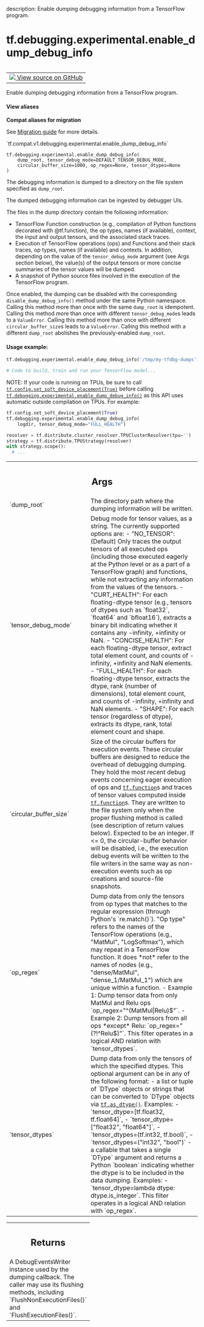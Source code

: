 description: Enable dumping debugging information from a TensorFlow program.

<div itemscope itemtype="http://developers.google.com/ReferenceObject">
<meta itemprop="name" content="tf.debugging.experimental.enable_dump_debug_info" />
<meta itemprop="path" content="Stable" />
</div>

# tf.debugging.experimental.enable_dump_debug_info

<!-- Insert buttons and diff -->

<table class="tfo-notebook-buttons tfo-api nocontent" align="left">
<td>
  <a target="_blank" href="https://github.com/tensorflow/tensorflow/blob/r2.4/tensorflow/python/debug/lib/dumping_callback.py#L686-L874">
    <img src="https://www.tensorflow.org/images/GitHub-Mark-32px.png" />
    View source on GitHub
  </a>
</td>
</table>



Enable dumping debugging information from a TensorFlow program.

<section class="expandable">
  <h4 class="showalways">View aliases</h4>
  <p>
<b>Compat aliases for migration</b>
<p>See
<a href="https://www.tensorflow.org/guide/migrate">Migration guide</a> for
more details.</p>
<p>`tf.compat.v1.debugging.experimental.enable_dump_debug_info`</p>
</p>
</section>

<pre class="devsite-click-to-copy prettyprint lang-py tfo-signature-link">
<code>tf.debugging.experimental.enable_dump_debug_info(
    dump_root, tensor_debug_mode=DEFAULT_TENSOR_DEBUG_MODE,
    circular_buffer_size=1000, op_regex=None, tensor_dtypes=None
)
</code></pre>



<!-- Placeholder for "Used in" -->

The debugging information is dumped to a directory on the file system
specified as `dump_root`.

The dumped debugging information can be ingested by debugger UIs.

The files in the dump directory contain the following information:
  - TensorFlow Function construction (e.g., compilation of Python functions
    decorated with @tf.function), the op types, names (if available), context,
    the input and output tensors, and the associated stack traces.
  - Execution of TensorFlow operations (ops) and Functions and their stack
    traces, op types, names (if available) and contexts. In addition,
    depending on the value of the `tensor_debug_mode` argument (see Args
    section below), the value(s) of the output tensors or more concise
    summaries of the tensor values will be dumped.
  - A snapshot of Python source files involved in the execution of the
    TensorFlow program.

Once enabled, the dumping can be disabled with the corresponding
`disable_dump_debug_info()` method under the same Python namespace.
Calling this method more than once with the same `dump_root` is idempotent.
Calling this method more than once with different `tensor_debug_mode`s
leads to a `ValueError`.
Calling this method more than once with different `circular_buffer_size`s
leads to a `ValueError`.
Calling this method with a different `dump_root` abolishes the
previously-enabled `dump_root`.

#### Usage example:



```py
tf.debugging.experimental.enable_dump_debug_info('/tmp/my-tfdbg-dumps')

# Code to build, train and run your TensorFlow model...
```

NOTE: If your code is running on TPUs, be sure to call
<a href="../../../tf/config/set_soft_device_placement.md"><code>tf.config.set_soft_device_placement(True)</code></a> before calling
<a href="../../../tf/debugging/experimental/enable_dump_debug_info.md"><code>tf.debugging.experimental.enable_dump_debug_info()</code></a> as this API uses
automatic outside compilation on TPUs. For example:

```py
tf.config.set_soft_device_placement(True)
tf.debugging.experimental.enable_dump_debug_info(
    logdir, tensor_debug_mode="FULL_HEALTH")

resolver = tf.distribute.cluster_resolver.TPUClusterResolver(tpu='')
strategy = tf.distribute.TPUStrategy(resolver)
with strategy.scope():
  # ...
```

<!-- Tabular view -->
 <table class="responsive fixed orange">
<colgroup><col width="214px"><col></colgroup>
<tr><th colspan="2"><h2 class="add-link">Args</h2></th></tr>

<tr>
<td>
`dump_root`
</td>
<td>
The directory path where the dumping information will be written.
</td>
</tr><tr>
<td>
`tensor_debug_mode`
</td>
<td>
Debug mode for tensor values, as a string.
The currently supported options are:
- "NO_TENSOR": (Default) Only traces the output tensors of all executed
ops (including those executed eagerly at the Python level or as a part
of a TensorFlow graph) and functions, while not extracting any
information from the values of the tensors.
- "CURT_HEALTH": For each floating-dtype tensor (e.g., tensors of dtypes
such as `float32`, `float64` and `bfloat16`), extracts a binary bit
indicating whether it contains any -infinity, +infinity or NaN.
- "CONCISE_HEALTH": For each floating-dtype tensor, extract total
element count, and counts of -infinity, +infinity and NaN elements.
- "FULL_HEALTH": For each floating-dtype tensor, extracts the dtype,
rank (number of dimensions), total element count, and counts of
-infinity, +infinity and NaN elements.
- "SHAPE": For each tensor (regardless of dtype), extracts its dtype,
rank, total element count and shape.
</td>
</tr><tr>
<td>
`circular_buffer_size`
</td>
<td>
Size of the circular buffers for execution events.
These circular buffers are designed to reduce the overhead of debugging
dumping. They hold the most recent debug events concerning eager execution
of ops and <a href="../../../tf/function.md"><code>tf.function</code></a>s and traces of tensor values computed inside
<a href="../../../tf/function.md"><code>tf.function</code></a>s. They are written to the file system only when the proper
flushing method is called (see description of return values below).
Expected to be an integer. If <= 0, the circular-buffer behavior will be
disabled, i.e., the execution debug events will be written to the file
writers in the same way as non-execution events such as op creations and
source-file snapshots.
</td>
</tr><tr>
<td>
`op_regex`
</td>
<td>
Dump data from only the tensors from op types that matches to the
regular expression (through Python's `re.match()`).
"Op type" refers to the names of the TensorFlow operations (e.g.,
"MatMul", "LogSoftmax"), which may repeat in a TensorFlow
function. It does *not* refer to the names of nodes (e.g.,
"dense/MatMul", "dense_1/MatMul_1") which are unique within a function.
- Example 1: Dump tensor data from only MatMul and Relu ops
`op_regex="^(MatMul|Relu)$"`.
- Example 2: Dump tensors from all ops *except* Relu:
`op_regex="(?!^Relu$)"`.
This filter operates in a logical AND relation with `tensor_dtypes`.
</td>
</tr><tr>
<td>
`tensor_dtypes`
</td>
<td>
Dump data from only the tensors of which the specified
dtypes. This optional argument can be in any of the following format:
- a list or tuple of `DType` objects or strings that can be converted
to `DType` objects via <a href="../../../tf/dtypes/as_dtype.md"><code>tf.as_dtype()</code></a>. Examples:
- `tensor_dtype=[tf.float32, tf.float64]`,
- `tensor_dtype=["float32", "float64"]`,
- `tensor_dtypes=(tf.int32, tf.bool)`,
- `tensor_dtypes=("int32", "bool")`
- a callable that takes a single `DType` argument and returns a Python
`boolean` indicating whether the dtype is to be included in the data
dumping. Examples:
- `tensor_dtype=lambda dtype: dtype.is_integer`.
This filter operates in a logical AND relation with `op_regex`.
</td>
</tr>
</table>



<!-- Tabular view -->
 <table class="responsive fixed orange">
<colgroup><col width="214px"><col></colgroup>
<tr><th colspan="2"><h2 class="add-link">Returns</h2></th></tr>
<tr class="alt">
<td colspan="2">
A DebugEventsWriter instance used by the dumping callback. The caller
may use its flushing methods, including `FlushNonExecutionFiles()` and
`FlushExecutionFiles()`.
</td>
</tr>

</table>

